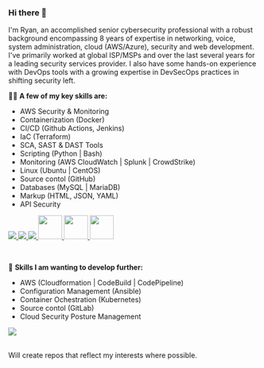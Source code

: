 ### Hi there 👋

I'm Ryan, an accomplished senior cybersecurity professional with a robust background encompassing 8 years of expertise in networking, voice, system administration, cloud (AWS/Azure), security and web development. I've primarily worked at global ISP/MSPs and over the last several years for a leading security services provider. I also have some hands-on experience with DevOps tools with a growing expertise in DevSecOps practices in shifting security left.

🧑‍💻 **A few of my key skills are:** 
<br>
- AWS Security & Monitoring
- Containerization (Docker)
- CI/CD (Github Actions, Jenkins)
- IaC (Terraform)
- SCA, SAST & DAST Tools 
- Scripting (Python | Bash)
- Monitoring (AWS CloudWatch | Splunk | CrowdStrike)
- Linux (Ubuntu | CentOS)
- Source contol (GitHub)
- Databases (MySQL | MariaDB)
- Markup (HTML, JSON, YAML)
- API Security

<p align="left">
  <a href="https://skillicons.dev">
    <img src="https://skillicons.dev/icons?i=aws,azure,bash,git,github,githubactions">
        <img src="https://skillicons.dev/icons?i=docker,jenkins,vim,html">
            <img src="https://skillicons.dev/icons?i=css,js,jquery,linux,mysql,py,regex,vscode">
              <img src ="https://github.com/DrllSGT/JenkinsFile-Snyk-SCA-JavaApp/assets/52445175/ff84aab7-372e-4113-9049-fe7dbe4abcc7" width=48> 
              <img src="https://github.com/DrllSGT/JenkinsFile-SonarCloud-SAST-JavaApp/assets/52445175/0a35f318-c65a-4b32-b060-fcdbdbe098d9" width=48>
              <img src ="https://github.com/DrllSGT/AWS-EC2-Terraform-Config/assets/52445175/0589c912-b092-4e72-b4ed-b1c2f0626761" width=48>
  </a>
</p>

<br>

💪 **Skills I am wanting to develop further:** 
<br>
- AWS (Cloudformation | CodeBuild | CodePipeline)
- Configuration Management (Ansible)
- Container Ochestration (Kubernetes)
- Source contol (GitLab)
- Cloud Security Posture Management

<p align="left">
  <a href="https://skillicons.dev">
    <img src="https://skillicons.dev/icons?i=ansible,gitlab,go,kubernetes" />
  </a>
</p>

<br>
Will create repos that reflect my interests where possible. 
